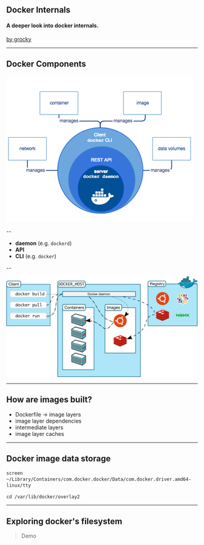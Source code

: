 ## Docker Internals

#### A deeper look into docker internals.

[by grocky](https://twitter.com/RockyGJr)

----

## Docker Components

![docker-engine](img/engine-components-flow.png)

--

* **daemon** (e.g. `dockerd`)
* **API**
* **CLI** (e.g. `docker`)

--

![docker-architecture](img/architecture.svg)

----

## How are images built?

* Dockerfile -> image layers
* image layer dependencies
* intermediate layers
* image layer caches

----

## Docker image data storage

```shell
screen ~/Library/Containers/com.docker.docker/Data/com.docker.driver.amd64-linux/tty
```

```shell
cd /var/lib/docker/overlay2
```

----

## Exploring docker's filesystem

> Demo
